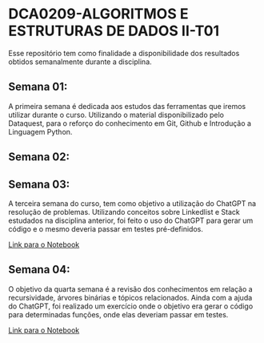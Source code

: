 # DCA0209-ALGORITMOS E ESTRUTURAS DE DADOS II-T01

Esse repositório tem como finalidade a disponibilidade dos resultados obtidos semanalmente durante a disciplina. 

## Semana 01:
A primeira semana é dedicada aos estudos das ferramentas que iremos utilizar durante o curso. Utilizando o material disponibilizado pelo Dataquest,
para o reforço do conhecimento em Git, Github e Introdução a Linguagem Python.
## Semana 02:
## Semana 03:
A terceira semana do curso, tem como objetivo a utilização do ChatGPT na resolução de problemas.
Utilizando conceitos sobre Linkedlist e Stack estudados na disciplina anterior, foi feito o uso do ChatGPT para gerar 
um código e o mesmo deveria passar em testes pré-definidos. 

[Link para o Notebook](https://github.com/SidneyJunior01234/DCA0209---ALGORITMOS-E-ESTRUTURAS-DE-DADOS-II---T01/blob/main/cadernos/Semana01/Week03.ipynb)

## Semana 04:
O objetivo da quarta semana é a revisão dos conhecimentos em relação a recursividade, árvores binárias e tópicos relacionados.
Ainda com a ajuda do ChatGPT, foi realizado um exercício onde o objetivo era gerar o código para determinadas funções, onde elas deveriam passar em testes.

[Link para o Notebook](https://github.com/SidneyJunior01234/DCA0209---ALGORITMOS-E-ESTRUTURAS-DE-DADOS-II---T01/blob/main/cadernos/Semana04/week04.ipynb)
